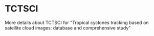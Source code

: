 # TCTSCI
More details about TCTSCI for "Tropical cyclones tracking based on satellite cloud images: database and comprehensive study"
